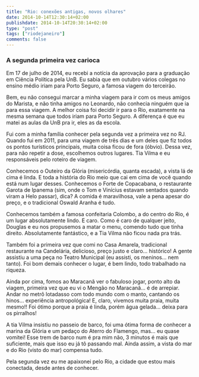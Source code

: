 ```yaml
---
title: "Rio: conexões antigas, novos olhares"
date: 2014-10-14T12:30:14+02:00
publishdate: 2014-10-14T20:30:14+02:00
type: "post"
tags: ["riodejaneiro"]
comments: false
---
```

### A segunda primeira vez carioca

Em 17 de julho de 2014, eu recebi a notícia da aprovação para a graduação em Ciência Política pela UnB. Eu sabia que em outubro vários colegas no ensino médio iriam para Porto Seguro, a famosa viagem do terceirão. 

Bem, eu não consegui marcar a minha viagem para ir com os meus amigos do Marista, e não tinha amigos no Leonardo, não conhecia ninguém que ia para essa viagem. A melhor coisa foi decidir ir para o Rio, exatamente na mesma semana que todos iriam para Porto Seguro. A diferença é que eu matei as aulas da UnB pra ir, eles as da escola.

Fui com a minha família conhecer pela segunda vez a primeira vez no RJ. Quando fui em 2011, para uma viagem de três dias e um deles que fiz todos os pontos turísticos principais, muita coisa ficou de fora (óbvio). Dessa vez, para não repetir a dose, escolhemos outros lugares. Tia Vilma e eu responsáveis pelo roteiro de viagem.

Conhecemos o Outeiro da Glória (misericórdia, quanta escada), a vista lá de cima é linda. E toda a história do Rio meio que cai em cima de você quando está num lugar desses. Conhecemos o Forte de Copacabana, o restaurante Garota de Ipanema (sim, onde o Tom e Vinícius estavam sentados quando viram a Helo passar), dica? A comida é maravilhosa, vale a pena apesar do preço, e o tradicional Oswald Aranha é tudo. 

Conhecemos também a famosa confeitaria Colombo, a do centro do Rio, é um lugar absolutamente lindo. E caro. Como é caro de qualquer jeito, Douglas e eu nos propusemos a matar o menu, comendo tudo que tinha direito. Absolutamente fantástico, e a Tia Vilma não ficou nada pra trás. 

Também foi a primeira vez que comi no Casa Amarela, tradicional restaurante na Candelária, delicioso, preço justo e claro... histórico! A gente assistiu a uma peça no Teatro Municipal (eu assisti, os meninos... nem tanto). Foi bom demais conhecer o lugar, é bem lindo, todo trabalhado na riqueza. 

Ainda por cima, fomos ao Maracanã ver o fabuloso jogar, ponto alto da viagem, primeira vez que eu vi o Mengão no Maracanã... é de arrepiar. Andar no metrô lotadasso com todo mundo com o manto, cantando os hinos... experiência antropológica! E, claro, vivemos muita praia, muita mesmo!! Foi ótimo porque a praia é linda, porém água gelada... deixa para os pirralhos!

A tia Vilma insistiu no passeio de barco, foi uma ótima forma de conhecer a marina da Glória e um pedaço do Aterro do Flamengo, mas... eu quase vomitei! Esse trem de barco num é pra mim não, 3 minutos é mais que suficiente, mais que isso eu já tô passando mal. Ainda assim, a vista do mar e do Rio (visto do mar) compensa tudo. 

Pela segunda vez eu me apaixonei pelo Rio, a cidade que estou mais conectada, desde antes de conhecer.
